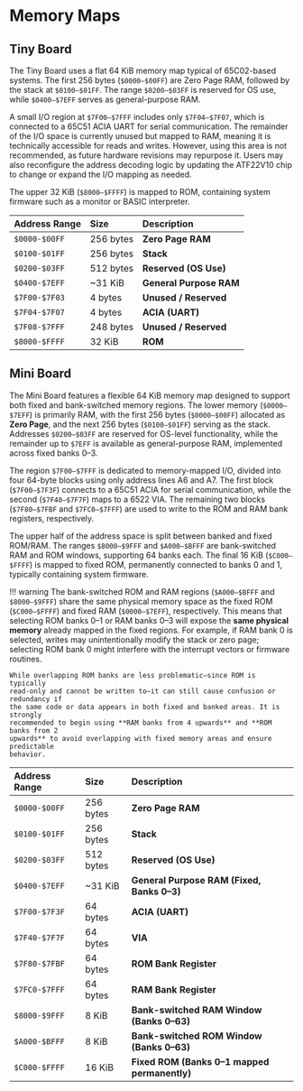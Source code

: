 # Memory Maps

## Tiny Board

The Tiny Board uses a flat 64 KiB memory map typical of 65C02-based systems. The
first 256 bytes (`$0000–$00FF`) are Zero Page RAM, followed by the stack
at `$0100–$01FF`. The range `$0200–$03FF` is reserved for OS use, while
`$0400–$7EFF` serves as general-purpose RAM.

A small I/O region at `$7F00–$7FFF` includes only `$7F04–$7F07`, which is
connected to a 65C51 ACIA UART for serial communication. The remainder of
the I/O space is currently unused but mapped to RAM, meaning it is technically
accessible for reads and writes. However, using this area is not
recommended, as future hardware revisions may repurpose it. Users may also
reconfigure the address decoding logic by updating the ATF22V10 chip to
change or expand the I/O mapping as needed.


The upper 32 KiB (`$8000–$FFFF`) is mapped to ROM, containing system
firmware such as a monitor or BASIC interpreter.


| Address Range | Size       | Description                                    |
|:--------------|:-----------|:-----------------------------------------------|
| `$0000-$00FF` | 256 bytes  | **Zero Page RAM**                              |
| `$0100-$01FF` | 256 bytes  | **Stack**                                      |
| `$0200-$03FF` | 512 bytes  | **Reserved (OS Use)**                          |
| `$0400-$7EFF` | ~31 KiB    | **General Purpose RAM**                        |
| `$7F00-$7F03` | 4 bytes    | **Unused / Reserved**                          |
| `$7F04-$7F07` | 4 bytes    | **ACIA (UART)**                                |
| `$7F08-$7FFF` | 248 bytes  | **Unused / Reserved**                          |
| `$8000-$FFFF` | 32 KiB     | **ROM**                                        |

## Mini Board

The Mini Board features a flexible 64 KiB memory map designed to support both
fixed and bank-switched memory regions. The lower memory (`$0000–$7EFF`) is
primarily RAM, with the first 256 bytes (`$0000–$00FF`) allocated as **Zero
Page**, and the next 256 bytes (`$0100–$01FF`) serving as the stack.
Addresses `$0200–$03FF` are reserved for OS-level functionality, while the
remainder up to `$7EFF` is available as general-purpose RAM, implemented
across fixed banks 0–3.

The region `$7F00–$7FFF` is dedicated to memory-mapped I/O, divided into
four 64-byte blocks using only address lines A6 and A7. The first block
(`$7F00–$7F3F`) connects to a 65C51 ACIA for serial communication, while the
second (`$7F40–$7F7F`) maps to a 6522 VIA. The remaining two blocks
(`$7F80–$7FBF` and `$7FC0–$7FFF`) are used to write to the ROM and RAM
bank registers, respectively.

The upper half of the address space is split between banked and fixed
ROM/RAM. The ranges `$8000–$9FFF` and `$A000–$BFFF` are bank-switched RAM
and ROM windows, supporting 64 banks each. The final 16 KiB (`$C000–$FFFF`) is
mapped to fixed ROM, permanently connected to banks 0 and 1, typically
containing system firmware.

!!! warning 
    The bank-switched ROM and RAM regions (`$A000–$BFFF` and
    `$8000–$9FFF`) share the same physical memory space as the fixed ROM
    (`$C000–$FFFF`) and fixed RAM (`$0000–$7EFF`), respectively. This means that
    selecting ROM banks 0–1 or RAM banks 0–3 will expose the **same
    physical memory** already mapped in the fixed regions. For example, if RAM
    bank 0 is selected, writes may unintentionally modify the stack or zero
    page; selecting ROM bank 0 might interfere with the interrupt vectors or
    firmware routines.  

    While overlapping ROM banks are less problematic—since ROM is typically
    read-only and cannot be written to—it can still cause confusion or redundancy if
    the same code or data appears in both fixed and banked areas. It is strongly
    recommended to begin using **RAM banks from 4 upwards** and **ROM banks from 2
    upwards** to avoid overlapping with fixed memory areas and ensure predictable
    behavior.




| Address Range | Size       | Description                                                |
|:--------------|:-----------|:-----------------------------------------------------------|
| `$0000-$00FF` | 256 bytes  | **Zero Page RAM**                                          |
| `$0100-$01FF` | 256 bytes  | **Stack**                                                  |
| `$0200-$03FF` | 512 bytes  | **Reserved (OS Use)**                                      |
| `$0400-$7EFF` | ~31 KiB    | **General Purpose RAM (Fixed, Banks 0–3)**                 |
| `$7F00-$7F3F` | 64 bytes   | **ACIA (UART)**                                            |
| `$7F40-$7F7F` | 64 bytes   | **VIA**                                                    |
| `$7F80-$7FBF` | 64 bytes   | **ROM Bank Register**                                      |
| `$7FC0-$7FFF` | 64 bytes   | **RAM Bank Register**                                      |
| `$8000-$9FFF` | 8 KiB      | **Bank-switched RAM Window (Banks 0–63)**                  |
| `$A000-$BFFF` | 8 KiB      | **Bank-switched ROM Window (Banks 0–63)**                  |
| `$C000-$FFFF` | 16 KiB     | **Fixed ROM (Banks 0–1 mapped permanently)**               |
